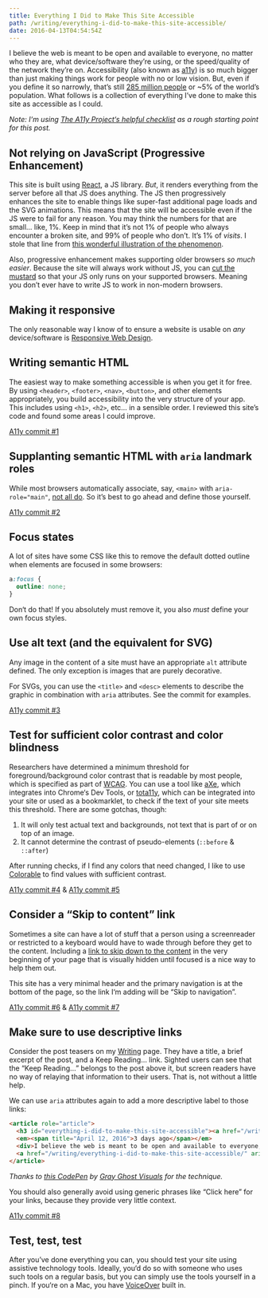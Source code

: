 ```yaml
---
title: Everything I Did to Make This Site Accessible
path: /writing/everything-i-did-to-make-this-site-accessible/
date: 2016-04-13T04:54:54Z
---
```


I believe the web is meant to be open and available to everyone, no matter who they are, what device/software they’re using, or the speed/quality of the network they’re on. Accessibility (also known as [a11y](https://en.wikipedia.org/wiki/Numeronym)) is so much bigger than just making things work for people with no or low vision. But, even if you define it so narrowly, that’s still [285 million people](http://www.who.int/mediacentre/factsheets/fs282/en/) or ~5% of the world’s population. What follows is a collection of everything I’ve done to make this site as accessible as I could.

_Note: I‘m using [The A11y Project‘s helpful checklist](http://a11yproject.com/checklist.html) as a rough starting point for this post._

## Not relying on JavaScript (Progressive Enhancement)

This site is built using [React](http://facebook.github.io/react/), a JS library. _But_, it renders everything from the server before all that JS does anything. The JS then progressively enhances the site to enable things like super-fast additional page loads and the SVG animations. This means that the site will be accessible even if the JS were to fail for any reason. You may think the numbers for that are small... like, 1%. Keep in mind that it’s not 1% of people who always encounter a broken site, and 99% of people who don’t. It’s 1% of _visits_. I stole that line from [this wonderful illustration of the phenomenon](http://kryogenix.org/code/browser/why-availability/).

Also, progressive enhancement makes supporting older browsers *so much easier*. Because the site will always work without JS, you can [cut the mustard](http://responsivenews.co.uk/post/18948466399/cutting-the-mustard) so that your JS only runs on your supported browsers. Meaning you don’t ever have to write JS to work in non-modern browsers.

## Making it responsive

The only reasonable way I know of to ensure a website is usable on _any_ device/software is [Responsive Web Design](https://bradfrost.github.io/this-is-responsive/).

## Writing semantic HTML

The easiest way to make something accessible is when you get it for free. By using `<header>`, `<footer>`, `<nav>`, `<button>`,  and other elements appropriately, you build accessibility into the very structure of your app. This includes using `<h1>`, `<h2>`, etc&hellip; in a sensible order. I reviewed this site’s code and found some areas I could improve.

[A11y commit #1](https://github.com/kylegach/kylegach_com/commit/9b7d4b063fef4d1e0a8997a739bdf96598479154)

## Supplanting semantic HTML with `aria` landmark roles

While most browsers automatically associate, say, `<main>` with `aria-role="main"`, [not all do](http://alistapart.com/column/wai-finding-with-aria-landmark-roles). So it’s best to go ahead and define those yourself.

[A11y commit #2](https://github.com/kylegach/kylegach_com/commit/1e24b97eddc4ad5dd853af0e2c6954823de675e5)

## Focus states

A lot of sites have some CSS like this to remove the default dotted outline when elements are focused in some browsers:

```css
a:focus {
  outline: none;
}
```

Don‘t do that! If you absolutely must remove it, you also _must_ define your own focus styles.

## Use alt text (and the equivalent for SVG)

Any image in the content of a site must have an appropriate `alt` attribute defined. The only exception is images that are purely decorative.

For SVGs, you can use the `<title>` and `<desc>` elements to describe the graphic in combination with `aria` attributes. See the commit for examples.

[A11y commit #3](https://github.com/kylegach/kylegach_com/commit/02f01c7b3eb7df5ceb8d2d1fa4f95c6494e6744d)

## Test for sufficient color contrast and color blindness

Researchers have determined a minimum threshold for foreground/background color contrast that is readable by most people, which is specified as part of [WCAG](https://www.w3.org/TR/UNDERSTANDING-WCAG20/visual-audio-contrast-contrast.html). You can use a tool like [aXe](https://chrome.google.com/webstore/detail/axe/lhdoppojpmngadmnindnejefpokejbdd?hl=en-US), which integrates into Chrome‘s Dev Tools, or [tota11y](http://khan.github.io/tota11y/), which can be integrated into your site or used as a bookmarklet, to check if the text of your site meets this threshold. There are some gotchas, though:

1. It will only test actual text and backgrounds, not text that is part of or on top of an image.
2. It cannot determine the contrast of pseudo-elements (`::before` & `::after`)

After running checks, if I find any colors that need changed, I like to use [Colorable](http://jxnblk.com/colorable/demos/text/) to find values with sufficient contrast.

[A11y commit #4](https://github.com/kylegach/kylegach_com/commit/f90a098774856b657e3c19c75239c5a4ec2baecd) &amp; [A11y commit #5](https://github.com/kylegach/kylegach_com/commit/646dec0acd9c51657fcda47caeaed860b9734a49)

## Consider a “Skip to content” link

Sometimes a site can have a lot of stuff that a person using a screenreader or restricted to a keyboard would have to wade through before they get to the content. Including a [link to skip down to the content](https://www.bignerdranch.com/blog/web-accessibility-skip-navigation-links/) in the very beginning of your page that is visually hidden until focused is a nice way to help them out.

This site has a very minimal header and the primary navigation is at the bottom of the page, so the link I‘m adding will be “Skip to navigation”.

[A11y commit #6](https://github.com/kylegach/kylegach_com/commit/5c8529bc0cc50fa15cd15f3a8c8bf562e1deed13) &amp; [A11y commit #7](https://github.com/kylegach/kylegach_com/commit/bf4617b170a383586ba9454e6f16dedd727cde91)

## Make sure to use descriptive links

Consider the post teasers on my [Writing](/writing/) page. They have a title, a brief excerpt of the post, and a Keep Reading&hellip; link. Sighted users can see that the “Keep Reading&hellip;” belongs to the post above it, but screen readers have no way of relaying that information to their users. That is, not without a little help.

We can use `aria` attributes again to add a more descriptive label to those links:

```html
<article role="article">
  <h3 id="everything-i-did-to-make-this-site-accessible"><a href="/writing/everything-i-did-to-make-this-site-accessible/">Everything I Did to Make This Site Accessible</a></h3>
  <em><span title="April 12, 2016">3 days ago</span></em>
  <div>I believe the web is meant to be open and available to everyone, no matter who they are, what device/software...</div>
  <a href="/writing/everything-i-did-to-make-this-site-accessible/" aria-labelledby="everything-i-did-to-make-this-site-accessible">Keep reading…</a>
</article>
```

_Thanks to [this CodePen](http://codepen.io/grayghostvisuals/pen/Gtoua) by [Gray Ghost Visuals](http://grayghostvisuals.com/) for the technique._

You should also generally avoid using generic phrases like “Click here” for your links, because they provide very little context.

[A11y commit #8](https://github.com/kylegach/kylegach_com/commit/f5e61a774cf339f30988ad9566a017aecee049b2)

## Test, test, test

After you’ve done everything you can, you should test your site using assistive technology tools. Ideally, you‘d do so with someone who uses such tools on a regular basis, but you can simply use the tools yourself in a pinch. If you‘re on a Mac, you have [VoiceOver](https://www.apple.com/voiceover/info/guide/) built in.
